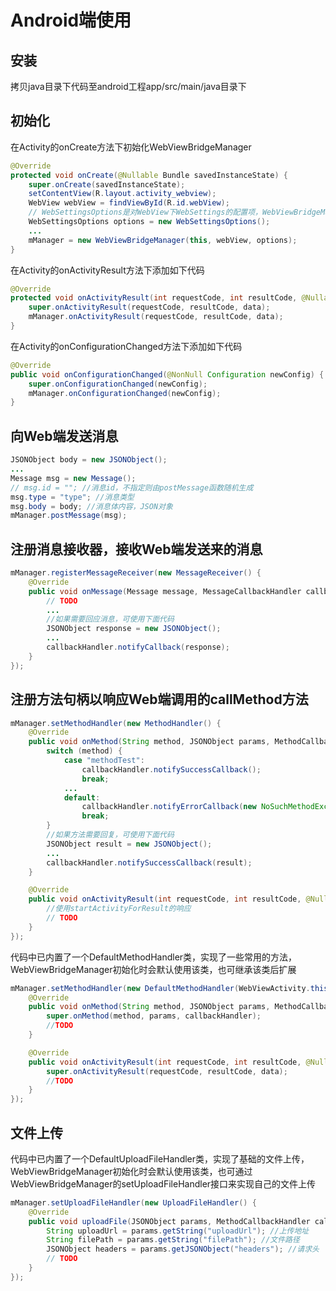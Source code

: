 # Android端使用

## 安装

拷贝java目录下代码至android工程app/src/main/java目录下

## 初始化

在Activity的onCreate方法下初始化WebViewBridgeManager

```java
@Override
protected void onCreate(@Nullable Bundle savedInstanceState) {
    super.onCreate(savedInstanceState);
    setContentView(R.layout.activity_webview);
    WebView webView = findViewById(R.id.webView);
    // WebSettingsOptions是对WebView下WebSettings的配置项，WebViewBridgeManager会按照WebSettingsOptions中的参数配置设置WebSettings
    WebSettingsOptions options = new WebSettingsOptions();
    ...
    mManager = new WebViewBridgeManager(this, webView, options);
}
```

在Activity的onActivityResult方法下添加如下代码

```java
@Override
protected void onActivityResult(int requestCode, int resultCode, @Nullable Intent data) {
    super.onActivityResult(requestCode, resultCode, data);
    mManager.onActivityResult(requestCode, resultCode, data);
}
```

在Activity的onConfigurationChanged方法下添加如下代码

```java
@Override
public void onConfigurationChanged(@NonNull Configuration newConfig) {
    super.onConfigurationChanged(newConfig);
    mManager.onConfigurationChanged(newConfig);
}
```

## 向Web端发送消息

```java
JSONObject body = new JSONObject();
...
Message msg = new Message();
// msg.id = ""; //消息id，不指定则由postMessage函数随机生成
msg.type = "type"; //消息类型
msg.body = body; //消息体内容，JSON对象
mManager.postMessage(msg);
```

## 注册消息接收器，接收Web端发送来的消息

```java
mManager.registerMessageReceiver(new MessageReceiver() {
    @Override
    public void onMessage(Message message, MessageCallbackHandler callbackHandler) {
        // TODO
        ...
        //如果需要回应消息，可使用下面代码
        JSONObject response = new JSONObject();
        ...
        callbackHandler.notifyCallback(response);
    }
});
```

## 注册方法句柄以响应Web端调用的callMethod方法

```java
mManager.setMethodHandler(new MethodHandler() {
    @Override
    public void onMethod(String method, JSONObject params, MethodCallbackHandler callbackHandler) {
        switch (method) {
            case "methodTest":
                callbackHandler.notifySuccessCallback();
                break;
            ...
            default:
                callbackHandler.notifyErrorCallback(new NoSuchMethodException("Not found the " + method + " method."));
                break;
        }
        //如果方法需要回复，可使用下面代码
        JSONObject result = new JSONObject();
        ...
        callbackHandler.notifySuccessCallback(result);
    }

    @Override
    public void onActivityResult(int requestCode, int resultCode, @Nullable Intent data) {
        //使用startActivityForResult的响应
        // TODO
    }
});
```

代码中已内置了一个DefaultMethodHandler类，实现了一些常用的方法，WebViewBridgeManager初始化时会默认使用该类，也可继承该类后扩展

```java
mManager.setMethodHandler(new DefaultMethodHandler(WebViewActivity.this){
    @Override
    public void onMethod(String method, JSONObject params, MethodCallbackHandler callbackHandler) {
        super.onMethod(method, params, callbackHandler);
        //TODO
    }

    @Override
    public void onActivityResult(int requestCode, int resultCode, @Nullable Intent data) {
        super.onActivityResult(requestCode, resultCode, data);
        //TODO
    }
});
```

## 文件上传

代码中已内置了一个DefaultUploadFileHandler类，实现了基础的文件上传，WebViewBridgeManager初始化时会默认使用该类，也可通过WebViewBridgeManager的setUploadFileHandler接口来实现自己的文件上传

```java
mManager.setUploadFileHandler(new UploadFileHandler() {
    @Override
    public void uploadFile(JSONObject params, MethodCallbackHandler callbackHandler) {
        String uploadUrl = params.getString("uploadUrl"); //上传地址
        String filePath = params.getString("filePath"); //文件路径
        JSONObject headers = params.getJSONObject("headers"); //请求头
        // TODO
    }
});
```
